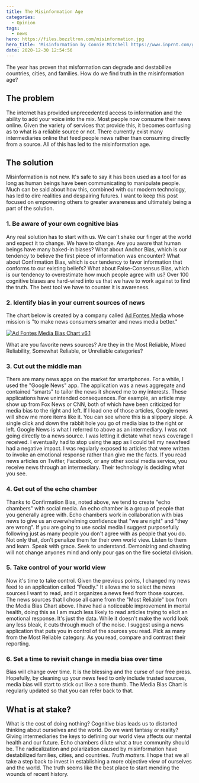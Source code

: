 ```yaml
---
title: The Misinformation Age
categories:
  - Opinion
tags:
  - news
hero: https://files.bozzltron.com/misinformation.jpg
hero_title: 'Misinformation by Connie Mitchell https://www.inprnt.com/gallery/pri-sm/misinformation/'
date: 2020-12-30 12:54:56
---
```


The year has proven that misformation can degrade and destabilize countries, cities, and families. How do we find truth in the misinformation age?

<!-- more -->

## The problem
The internet has provided unprecedented access to information and the ability to add your voice into the mix. Most people now consume their news online. Given the variety of services that provide this, it becomes confusing as to what is a reliable source or not. There currently exist many intermediaries online that feed people news rather than consuming directly from a source. All of this has led to the misinformation age.

## The solution
Misinformation is not new. It's safe to say it has been used as a tool for as long as human beings have been communicating to manipulate people. Much can be said about how this, combined with our modern technology, has led to dire realities and despairing futures. I want to keep this post focused on empowering others to greater awareness and ultimately being a part of the solution.

### 1. Be aware of your own cognitive bias
Any real solution has to start with us. We can't shake our finger at the world and expect it to change. We have to change. Are you aware that human beings have many baked-in biases? What about Anchor Bias, which is our tendency to believe the first piece of information was encounter? What about Confirmation Bias, which is our tendency to favor information that conforms to our existing beliefs? What about False-Consensus Bias, which is our tendency to overestimate how much people agree with us? Over 100 cognitive biases are hard-wired into us that we have to work against to find the truth. The best tool we have to counter it is awareness.

### 2. Identify bias in your current sources of news
The chart below is created by a company called [Ad Fontes Media](https://www.adfontesmedia.com/about-ad-fontes-media/) whose mission is "to make news consumers smarter and news media better."

<a href="https://files.bozzltron.com/ad-fontes-media-bias.jpg">![Ad Fontes Media Bias Chart v6.1](https://files.bozzltron.com/ad-fontes-media-bias.jpg)</a>

What are you favorite news sources?  Are they in the Most Reliable, Mixed Reliability, Somewhat Reliable, or Unreliable categories?

### 3. Cut out the middle man
There are many news apps on the market for smartphones. For a while, I used the "Google News" app. The application was a news aggregate and contained "smarts" to tailor the news it showed me to my interests. These applications have unintended consequences. For example, an article may show up from Fox News or CNN, both of which have been criticized for media bias to the right and left. If I load one of those articles, Google news will show me more items like it. You can see where this is a slippery slope. A single click and down the rabbit hole you go of media bias to the right or left. Google News is what I referred to above as an intermediary. I was not going directly to a news source. I was letting it dictate what news coverage I received. I eventually had to stop using the app as I could tell my newsfeed had a negative impact. I was regularly exposed to articles that were written to invoke an emotional response rather than give me the facts. If you read news articles on Twitter, Facebook, or any other social media service, you receive news through an intermediary. Their technology is deciding what you see.

### 4. Get out of the echo chamber
Thanks to Confirmation Bias, noted above, we tend to create "echo chambers" with social media.  An echo chamber is a group of people that you generally agree with.  Echo chambers work in collaboration with bias news to give us an overwhelming confidence that "we are right" and "they are wrong".  If you are going to use social media I suggest purposefully following just as many people you don't agree with as people that you do.  Not only that, don't penalize them for their own world view.  Listen to them and learn.  Speak with grace.  Seek to understand.  Demonizing and chasting will not change anyones mind and only pour gas on the fire societal division.

### 5. Take control of your world view
Now it's time to take control. Given the previous points, I changed my news feed to an application called "Feedly." It allows me to select the news sources I want to read, and it organizes a news feed from those sources. The news sources that I chose all came from the "Most Reliable" box from the Media Bias Chart above. I have had a noticeable improvement in mental health, doing this as I am much less likely to read articles trying to elicit an emotional response. It's just the data. While it doesn't make the world look any less bleak, it cuts through much of the noise. I suggest using a news application that puts you in control of the sources you read. Pick as many from the Most Reliable category. As you read, compare and contrast their reporting.

### 6. Set a time to revisit change in media bias over time
Bias will change over time. It is the blessing and the curse of our free press. Hopefully, by cleaning up your news feed to only include trusted sources, media bias will start to stick out like a sore thumb. The Media Bias Chart is regularly updated so that you can refer back to that.

## What is at stake?
What is the cost of doing nothing? Cognitive bias leads us to distorted thinking about ourselves and the world. Do we want fantasy or reality? Giving intermediaries the keys to defining our world view affects our mental health and our future. Echo chambers dilute what a true community should be. The radicalization and polarization caused by misinformation have destabilized families, cities, and countries. *Truth matters.* I hope that we all take a step back to invest in establishing a more objective view of ourselves and the world. The truth seems like the best place to start mending the wounds of recent history.